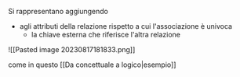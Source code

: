 Si rappresentano aggiungendo 
- agli attributi della relazione rispetto a cui l'associazione è univoca 
	- la chiave esterna che riferisce l'altra relazione

![[Pasted image 20230817181833.png]]

come in questo [[Da concettuale a logico|esempio]]